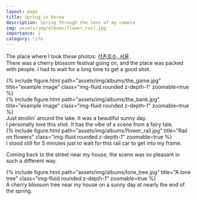 ```yaml
---
layout: page
title: Spring in Korea
description: Spring through the lens of my camera
img: assets/img/albums/flower_rail.jpg
importance: 1
category: life
---
```


The place where I took these photos: [석촌호수, 서울](https://naver.me/51YnTfGK).<br />
There was a cherry blossom festival going on, and the place was packed with people. I had to wait for a long time to get a good shot.

<div class="row justify-content-sm-center">
    <div class="col-sm-8 mt-3 mt-md-0">
        {% include figure.html path="assets/img/albums/the_game.jpg" title="example image" class="img-fluid rounded z-depth-1" zoomable=true %}
    </div>
    <div class="col-sm-4 mt-3 mt-md-0">
        {% include figure.html path="assets/img/albums/the_bank.jpg" title="example image" class="img-fluid rounded z-depth-1" zoomable=true %}
    </div>
</div>
<div class="caption">
    Just strollin' around the lake. It was a beautiful sunny day.
</div>
I personally love this shot. It has the vibe of a scene from a fairy tale.
<div class="row">
    <div class="col-sm mt-3 mt-md-0">
        {% include figure.html path="assets/img/albums/flower_rail.jpg" title="Rail on flowers" class="img-fluid rounded z-depth-1" zoomable=true %}
    </div>
</div>
<div class="caption">
    I stood still for 5 minutes just to wait for this rail car to get into my frame.
</div>

Coming back to the street near my house, the scene was so pleasant in such a different way.

<div class="row">
    <div class="col-sm mt-3 mt-md-0">
        {% include figure.html path="assets/img/albums/lone_tree.jpg" title="A lone tree" class="img-fluid rounded z-depth-1" zoomable=true %}
    </div>
</div>
<div class="caption">
    A cherry blossom tree near my house on a sunny day at nearly the end of the spring.
</div>
